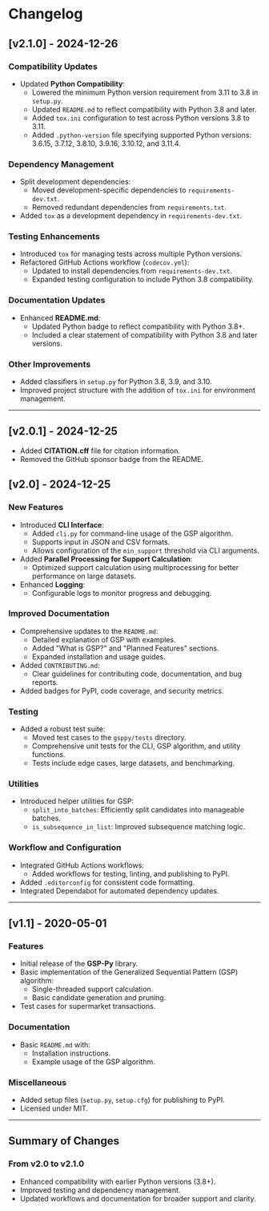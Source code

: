 # Changelog

## [v2.1.0] - 2024-12-26

### **Compatibility Updates**
- Updated **Python Compatibility**:
  - Lowered the minimum Python version requirement from 3.11 to 3.8 in `setup.py`.
  - Updated `README.md` to reflect compatibility with Python 3.8 and later.
  - Added `tox.ini` configuration to test across Python versions 3.8 to 3.11.
  - Added `.python-version` file specifying supported Python versions: 3.6.15, 3.7.12, 3.8.10, 3.9.16, 3.10.12, and 3.11.4.

### **Dependency Management**
- Split development dependencies:
  - Moved development-specific dependencies to `requirements-dev.txt`.
  - Removed redundant dependencies from `requirements.txt`.
- Added `tox` as a development dependency in `requirements-dev.txt`.

### **Testing Enhancements**
- Introduced `tox` for managing tests across multiple Python versions.
- Refactored GitHub Actions workflow (`codecov.yml`):
  - Updated to install dependencies from `requirements-dev.txt`.
  - Expanded testing configuration to include Python 3.8 compatibility.

### **Documentation Updates**
- Enhanced **README.md**:
  - Updated Python badge to reflect compatibility with Python 3.8+.
  - Included a clear statement of compatibility with Python 3.8 and later versions.

### **Other Improvements**
- Added classifiers in `setup.py` for Python 3.8, 3.9, and 3.10.
- Improved project structure with the addition of `tox.ini` for environment management.

---

## [v2.0.1] - 2024-12-25
- Added **CITATION.cff** file for citation information.
- Removed the GitHub sponsor badge from the README.

## [v2.0] - 2024-12-25

### **New Features**
- Introduced **CLI Interface**:
  - Added `cli.py` for command-line usage of the GSP algorithm.
  - Supports input in JSON and CSV formats.
  - Allows configuration of the `min_support` threshold via CLI arguments.
- Added **Parallel Processing for Support Calculation**:
  - Optimized support calculation using multiprocessing for better performance on large datasets.
- Enhanced **Logging**:
  - Configurable logs to monitor progress and debugging.

### **Improved Documentation**
- Comprehensive updates to the `README.md`:
  - Detailed explanation of GSP with examples.
  - Added "What is GSP?" and "Planned Features" sections.
  - Expanded installation and usage guides.
- Added `CONTRIBUTING.md`:
  - Clear guidelines for contributing code, documentation, and bug reports.
- Added badges for PyPI, code coverage, and security metrics.

### **Testing**
- Added a robust test suite:
  - Moved test cases to the `gsppy/tests` directory.
  - Comprehensive unit tests for the CLI, GSP algorithm, and utility functions.
  - Tests include edge cases, large datasets, and benchmarking.

### **Utilities**
- Introduced helper utilities for GSP:
  - `split_into_batches`: Efficiently split candidates into manageable batches.
  - `is_subsequence_in_list`: Improved subsequence matching logic.

### **Workflow and Configuration**
- Integrated GitHub Actions workflows:
  - Added workflows for testing, linting, and publishing to PyPI.
- Added `.editorconfig` for consistent code formatting.
- Integrated Dependabot for automated dependency updates.

---

## **[v1.1]** - 2020-05-01

### **Features**
- Initial release of the **GSP-Py** library.
- Basic implementation of the Generalized Sequential Pattern (GSP) algorithm:
  - Single-threaded support calculation.
  - Basic candidate generation and pruning.
- Test cases for supermarket transactions.

### **Documentation**
- Basic `README.md` with:
  - Installation instructions.
  - Example usage of the GSP algorithm.

### **Miscellaneous**
- Added setup files (`setup.py`, `setup.cfg`) for publishing to PyPI.
- Licensed under MIT.

---

## **Summary of Changes**

### From v2.0 to v2.1.0
- Enhanced compatibility with earlier Python versions (3.8+).
- Improved testing and dependency management.
- Updated workflows and documentation for broader support and clarity.
